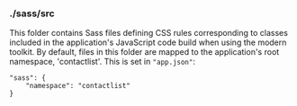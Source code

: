 ### ./sass/src

This folder contains Sass files defining CSS rules corresponding to classes
included in the application's JavaScript code build when using the modern toolkit.
By default, files in this folder are mapped to the application's root namespace, 'contactlist'.
This is set in `"app.json"`:

    "sass": {
        "namespace": "contactlist"
    }